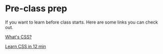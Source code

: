 # Pre-class prep
If you want to learn before class starts. Here are some links you can check out.

[What's CSS?](https://www.youtube.com/watch?v=6d_4sd_l7rQ)

[Learn CSS in 12 min](https://www.youtube.com/watch?v=0afZj1G0BIE)
